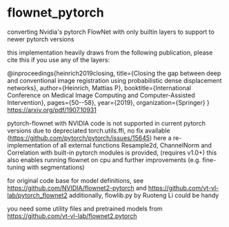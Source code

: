 # flownet_pytorch
converting Nvidia's pytorch FlowNet with only builtin layers to support to newer pytorch versions

 this implementation heavily draws from the following publication, please cite this if you use any of the layers:
 
 @inproceedings{heinrich2019closing,
  title={Closing the gap between deep and conventional image registration using probabilistic dense displacement networks},
  author={Heinrich, Mattias P},
  booktitle={International Conference on Medical Image Computing and Computer-Assisted Intervention},
  pages={50--58},
  year={2019},
  organization={Springer}
}
https://arxiv.org/pdf/1907.10931
 
 pytorch-flownet with NVIDIA code is not supported in current pytorch versions
 due to depreciated torch.utils.ffi, no fix available (https://github.com/pytorch/pytorch/issues/15645)
 here a re-implementation of all external functions Resample2d, ChannelNorm and Correlation
 with built-in pytorch modules is provided, (requires v1.0+)
 this also enables running flownet on cpu and further improvements (e.g. fine-tuning with segmentations)

 for original code base for model definitions, see https://github.com/NVIDIA/flownet2-pytorch
 and https://github.com/vt-vl-lab/pytorch_flownet2
 additionally, flowlib.py by Ruoteng Li could be handy

you need some utility files and pretrained models from https://github.com/vt-vl-lab/flownet2.pytorch

